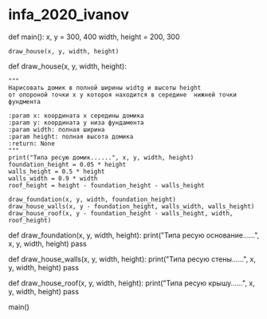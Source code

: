 # infa_2020_ivanov
def main():
    x, y = 300, 400
    width, height = 200, 300

    draw_house(x, y, width, height)


def draw_house(x, y, width, height):

    """
    Нарисовать домик в полной ширины widtg и высоты height
    от опороной точки x y котороя находится в середине  нижней точки фундмента

    :param x: координата x середины домика
    :param y: координата y низа фундамента
    :param width: полная ширина
    :param height: полная высота домика
    :return: None
    """
    print("Типа ресую домик......", x, y, width, height)
    foundation_height = 0.05 * height
    walls_height = 0.5 * height
    walls_width = 0.9 * width
    roof_height = height - foundation_height - walls_height

    draw_foundation(x, y, width, foundation_height)
    draw_house_walls(x, y - foundation_height, walls_width, walls_height)
    draw_house_roof(x, y - foundation_height - walls_height, width, roof_height)


def draw_foundation(x, y, width, height):
    print("Типа ресую основание......", x, y, width, height)
    pass


def draw_house_walls(x, y, width, height):
    print("Типа ресую стены......", x, y, width, height)
    pass


def draw_house_roof(x, y, width, height):
    print("Типа ресую крышу......", x, y, width, height)
    pass


main()
